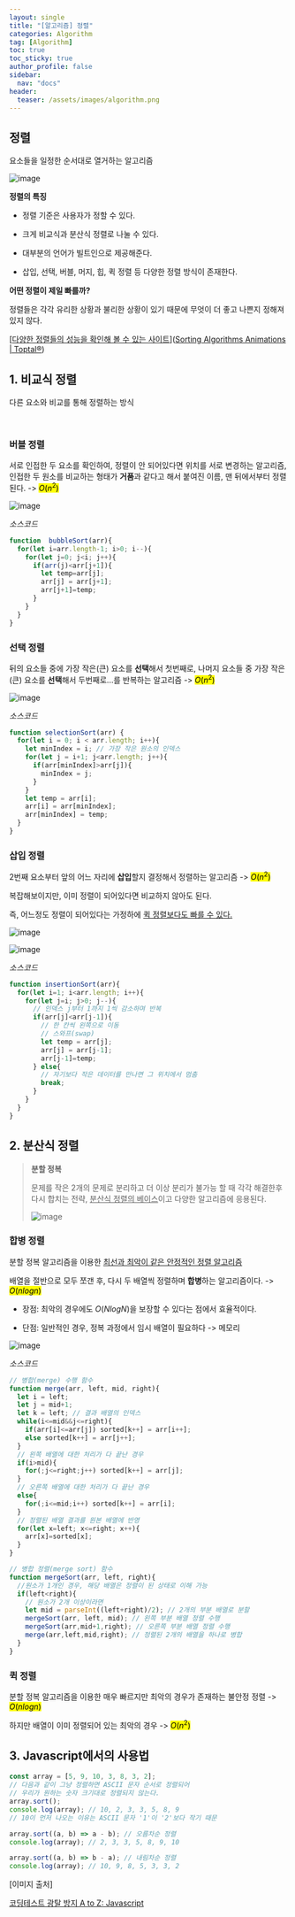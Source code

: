```yaml
---
layout: single
title: "[알고리즘] 정렬"
categories: Algorithm
tag: [Algorithm]
toc: true
toc_sticky: true
author_profile: false
sidebar:
  nav: "docs"
header:
  teaser: /assets/images/algorithm.png
---
```


## 정렬

요소들을 일정한 순서대로 열거하는 알고리즘

![image](https://user-images.githubusercontent.com/83194164/226217233-54529a73-988c-4e6e-8ab3-21b775e39fc7.png)

**정렬의 특징**

- 정렬 기준은 사용자가 정할 수 있다.

- 크게 비교식과 분산식 정렬로 나눌 수 있다.

- 대부분의 언어가 빌트인으로 제공해준다.

- 삽입, 선택, 버블, 머지, 힙, 퀵 정렬 등 다양한 정렬 방식이 존재한다.

**어떤 정렬이 제일 빠를까?**

정렬들은 각각 유리한 상황과 불리한 상황이 있기 때문에 무엇이 더 좋고 나쁜지 정해져있지 않다.

[<u>다양한 정렬들의 성능을 확인해 볼 수 있는 사이트</u>]([Sorting Algorithms Animations | Toptal®](https://www.toptal.com/developers/sorting-algorithms))

## 1. 비교식 정렬

다른 요소와 비교를 통해 정렬하는 방식

<br>

### 버블 정렬

서로 인접한 두 요소를 확인하여, 정렬이 안 되어있다면 위치를 서로 변경하는 알고리즘,
인접한 두 원소를 비교하는 형태가 **거품**과 같다고 해서 붙여진 이름, 맨 뒤에서부터 정렬된다. -> <mark>$O(n^2)$ </mark>

![image](https://user-images.githubusercontent.com/83194164/226217535-3a556280-7568-461e-85ea-11cbed88d998.png) 

*소스코드*

```js
function  bubbleSort(arr){
  for(let i=arr.length-1; i>0; i--){
    for(let j=0; j<i; j++){
      if(arr(j)<arr[j+1]){
        let temp=arr[j];
        arr[j] = arr[j+1];
        arr[j+1]=temp;
      }
    }
  }
}
```

### 선택 정렬

뒤의 요소들 중에 가장 작은(큰) 요소를 **선택**해서 첫번째로,
 나머지 요소들 중 가장 작은(큰) 요소를 **선택**해서 두번째로...를 반복하는 알고리즘 -> <mark>$O(n^2)$</mark>

![image](https://user-images.githubusercontent.com/83194164/226217623-c20b53da-e319-4f96-bc60-6e69608758fb.png)

*소스코드*

```js
function selectionSort(arr) {
  for(let i = 0; i < arr.length; i++){
    let minIndex = i; // 가장 작은 원소의 인덱스
    for(let j = i+1; j<arr.length; j++){
      if(arr[minIndex]>arr[j]){
        minIndex = j;
      }
    }
    let temp = arr[i];
    arr[i] = arr[minIndex];
    arr[minIndex] = temp;
  }
}
```

### 삽입 정렬

2번째 요소부터 앞의 어느 자리에 **삽입**할지 결정해서 정렬하는 알고리즘  -> <mark>$O(n^2)$</mark>

복잡해보이지만, 이미 정렬이 되어있다면 비교하지 않아도 된다.

즉, 어느정도 정렬이 되어있다는 가정하에 <u>퀵 정렬보다도 빠를 수 있다.</u>

![image](https://user-images.githubusercontent.com/83194164/226217757-010a812b-35cd-4cd8-86ad-47f2e326f756.png)

![image](https://user-images.githubusercontent.com/83194164/226217779-9849b4b9-9752-4a92-8b10-77ea33fbe3e0.png)

*소스코드*

```js
function insertionSort(arr){
  for(let i=1; i<arr.length; i++){
    for(let j=i; j>0; j--){
      // 인덱스 j부터 1까지 1씩 감소하며 반복
      if(arr[j]<arr[j-1]){
        // 한 칸씩 왼쪽으로 이동
        // 스와프(swap)
        let temp = arr[j];
        arr[j] = arr[j-1];
        arr[j-1]=temp;
      } else{
        // 자기보다 작은 데이터를 만나면 그 위치에서 멈춤
        break;
      }
    }
  }
}
```

## 2. 분산식 정렬

> **분할 정복**
> 
> 문제를 작은 2개의 문제로 분리하고 더 이상 분리가 불가능 할 때 각각 해결한후 다시 합치는 전략, <u>분산식 정렬의 베이스</u>이고 다양한 알고리즘에 응용된다.
> 
> ![image](https://user-images.githubusercontent.com/83194164/226217911-de9029ae-c867-4d69-9708-8eba4aab113d.png)

### 합병 정렬

분할 정복 알고리즘을 이용한 <u>최선과 최악이 같은 안정적인 정렬 알고리즘</u>

배열을 절반으로 모두 쪼갠 후, 다시 두 배열씩 정렬하며 **합병**하는 알고리즘이다. -><mark> $O(nlogn)$ </mark>

- 장점: 최악의 경우에도 $O(NlogN)$을 보장할 수 있다는 점에서 효율적이다.

- 단점: 일반적인 경우, 정복 과정에서 임시 배열이 필요하다 -> 메모리

![image](https://user-images.githubusercontent.com/83194164/226218394-1c371104-cd63-4978-beeb-cd00792fd037.png)

*소스코드*

```jsx
// 병합(merge) 수행 함수
function merge(arr, left, mid, right){
  let i = left;
  let j = mid+1;
  let k = left; // 결과 배열의 인덱스
  while(i<=mid&&j<=right){
    if(arr[i]<=arr[j]) sorted[k++] = arr[i++];
    else sorted[k++] = arr[j++];
  }
  // 왼쪽 배열에 대한 처리가 다 끝난 경우
  if(i>mid){
    for(;j<=right;j++) sorted[k++] = arr[j];
  }
  // 오른쪽 배열에 대한 처리가 다 끝난 경우
  else{
    for(;i<=mid;i++) sorted[k++] = arr[i];
  }
  // 정렬된 배열 결과를 원본 배열에 반영
  for(let x=left; x<=right; x++){
    arr[x]=sorted[x];
  }
}

// 병합 정렬(merge sort) 함수
function mergeSort(arr, left, right){
  //원소가 1개인 경우, 해당 배열은 정렬이 된 상태로 이해 가능
  if(left<right){
    // 원소가 2개 이상이라면
    let mid = parseInt((left+right)/2); // 2개의 부분 배열로 분할
    mergeSort(arr, left, mid); // 왼쪽 부분 배열 정렬 수행
    mergeSort(arr,mid+1,right); // 오른쪽 부분 배열 정렬 수행
    merge(arr,left,mid,right); // 정렬된 2개의 배열을 하나로 병합
  }
}
```

### 퀵 정렬

분할 정복 알고리즘을 이용한 매우 빠르지만 최악의 경우가 존재하는 불안정 정렬 -> <mark>$O(nlogn)$</mark>

하지만 배열이 이미 정렬되어 있는 최악의 경우 -> <mark>$O(n^2)$</mark>

## 3. Javascript에서의 사용법

```js
const array = [5, 9, 10, 3, 8, 3, 2];
// 다음과 같이 그냥 정렬하면 ASCII 문자 순서로 정렬되어
// 우리가 원하는 숫자 크기대로 정렬되지 않는다.
array.sort();
console.log(array); // 10, 2, 3, 3, 5, 8, 9
// 10이 먼저 나오는 이유는 ASCII 문자 '1'이 '2'보다 작기 때문

array.sort((a, b) => a - b); // 오름차순 정렬
console.log(array); // 2, 3, 3, 5, 8, 9, 10

array.sort((a, b) => b - a); // 내림차순 정렬
console.log(array); // 10, 9, 8, 5, 3, 3, 2
```

[이미지 출처]

[코딩테스트 광탈 방지 A to Z: Javascript](https://school.programmers.co.kr/learn/courses/13213/13213-%EC%BD%94%EB%94%A9%ED%85%8C%EC%8A%A4%ED%8A%B8-%EA%B4%91%ED%83%88-%EB%B0%A9%EC%A7%80-a-to-z-javascript)
